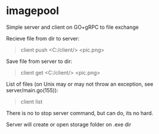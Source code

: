 # imagepool
Simple server and client on GO+gRPC to file exchange

Recieve file from dir to server:
>client push <C:/client/> <pic.png>

Save file from server to dir:
>client get <C:/client/> <pic.png>       

List of files (on Unix may or may not throw an exception, see server/main.go(155)):
>client list

There is no to stop server command, but can do,  its no hard.

Server will create or open storage folder on .exe dir 
